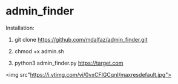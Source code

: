 # admin_finder
 Installation:
 1. git clone https://github.com/mdalfaz/admin_finder.git
 2. chmod +x admin.sh

 3. python3 admin_finder.py https://target.com

 <img src"https://i.ytimg.com/vi/0vxCFIGCqnI/maxresdefault.jpg">
